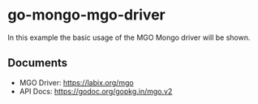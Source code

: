 # go-mongo-mgo-driver

In this example the basic usage of the MGO Mongo driver will be shown.

## Documents

- MGO Driver: <https://labix.org/mgo>
- API Docs: <https://godoc.org/gopkg.in/mgo.v2>